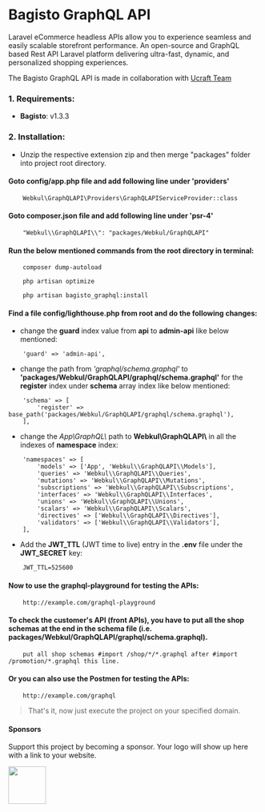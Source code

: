 # Bagisto GraphQL API

<p>Laravel eCommerce headless APIs allow you to experience seamless and easily scalable storefront performance. An open-source and GraphQL based Rest API Laravel platform delivering ultra-fast, dynamic, and personalized shopping experiences.</p>

<p>
The Bagisto GraphQL API is made in collaboration with <a href="https://www.ucraft.com/">Ucraft Team</a>
</p>

### 1. Requirements:

* **Bagisto**: v1.3.3

### 2. Installation:

* Unzip the respective extension zip and then merge "packages" folder into project root directory.

#### Goto config/app.php file and add following line under 'providers'

~~~
    Webkul\GraphQLAPI\Providers\GraphQLAPIServiceProvider::class
~~~

#### Goto composer.json file and add following line under 'psr-4'

~~~
    "Webkul\\GraphQLAPI\\": "packages/Webkul/GraphQLAPI"
~~~

#### Run the below mentioned commands from the root directory in terminal:

~~~
    composer dump-autoload
~~~
~~~
    php artisan optimize
~~~
~~~
    php artisan bagisto_graphql:install
~~~

#### Find a file config/lighthouse.php from root and do the following changes:

* change the **guard** index value from **api** to **admin-api** like below mentioned:

~~~
    'guard' => 'admin-api',
~~~

* change the path from *'graphql/schema.graphql'* to **'packages/Webkul/GraphQLAPI/graphql/schema.graphql'** for the **register** index under **schema** array index like below mentioned:

~~~
    'schema' => [
        'register' => base_path('packages/Webkul/GraphQLAPI/graphql/schema.graphql'),
    ],
~~~

* change the *App\\GraphQL\\* path to **Webkul\\GraphQLAPI\\** in all the indexes of **namespace** index:

~~~
    'namespaces' => [
        'models' => ['App', 'Webkul\\GraphQLAPI\\Models'],
        'queries' => 'Webkul\\GraphQLAPI\\Queries',
        'mutations' => 'Webkul\\GraphQLAPI\\Mutations',
        'subscriptions' => 'Webkul\\GraphQLAPI\\Subscriptions',
        'interfaces' => 'Webkul\\GraphQLAPI\\Interfaces',
        'unions' => 'Webkul\\GraphQLAPI\\Unions',
        'scalars' => 'Webkul\\GraphQLAPI\\Scalars',
        'directives' => ['Webkul\\GraphQLAPI\\Directives'],
        'validators' => ['Webkul\\GraphQLAPI\\Validators'],
    ],
~~~

* Add the **JWT_TTL** (JWT time to live) entry in the **.env** file under the **JWT_SECRET** key:

~~~
    JWT_TTL=525600
~~~

#### Now to use the graphql-playground for testing the APIs:

~~~
    http://example.com/graphql-playground
~~~

#### To check the customer's API (front APIs), you have to put all the shop schemas at the end in the schema file (i.e. packages/Webkul/GraphQLAPI/graphql/schema.graphql).

~~~
    put all shop schemas #import /shop/*/*.graphql after #import /promotion/*.graphql this line.
~~~

#### Or you can also use the Postmen for testing the APIs:

~~~
    http://example.com/graphql
~~~
> That's it, now just execute the project on your specified domain.

#### Sponsors

Support this project by becoming a sponsor. Your logo will show up here with a link to your website.

<kbd>
    <a href="https://www.ucraft.com/" target="_blank">
        <img src="https://bagisto.com/wp-content/uploads/2021/03/ucraft-bagisto.png" height="75">
    </a>
</kbd>